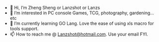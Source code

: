 - 👋 Hi, I’m Zheng Sheng or Lanzshot or Lanzs
- 👀 I’m interested in PC console Games, TCG, photography, gardening... etc
- 🌱 I’m currently learning GO Lang. Love the ease of using xls macro for tools support.
- 📫 How to reach me @ Lanzshot@hotmail.com. Use your email FYI.

<!---
Lanzshot/Lanzshot is a ✨ special ✨ repository because its `README.md` (this file) appears on your GitHub profile.
You can click the Preview link to take a look at your changes.
--->
